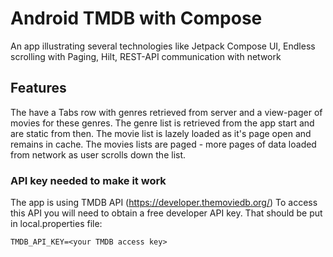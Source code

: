 # Android TMDB with Compose

An app illustrating several technologies like Jetpack Compose UI, Endless scrolling with Paging, Hilt, REST-API communication with network

## Features
The have a Tabs row with genres retrieved from server and a view-pager of movies for these genres.
The genre list is retrieved from the app start and are static from then.
The movie list is lazely loaded as it's page open and remains in cache.
The movies lists are paged - more pages of data loaded from network as user scrolls down the list.

### API key needed to make it work
The app is using TMDB API (https://developer.themoviedb.org/)
To access this API you will need to obtain a free developer API key. That should be put in local.properties file:
```
TMDB_API_KEY=<your TMDB access key>
```
